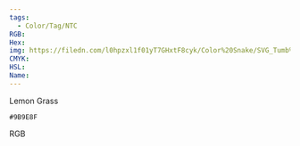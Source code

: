 ```yaml
---
tags:
  - Color/Tag/NTC
RGB:
Hex:
img: https://filedn.com/l0hpzxl1f01yT7GHxtF8cyk/Color%20Snake/SVG_Tumb%20Mass%20No%20Name/9B9E8F.svg
CMYK:
HSL:
Name:
---
```

Lemon Grass
```palette
#9B9E8F
```
RGB
